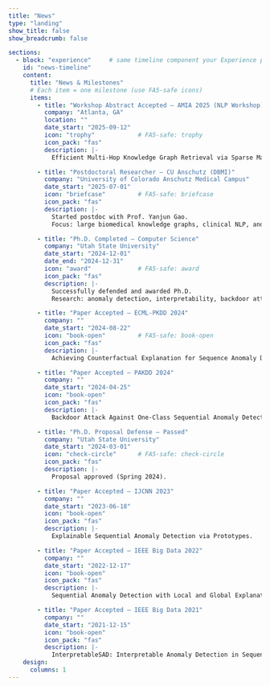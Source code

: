 ```yaml
---
title: "News"
type: "landing"
show_title: false
show_breadcrumb: false

sections:
  - block: "experience"     # same timeline component your Experience page uses
    id: "news-timeline"
    content:
      title: "News & Milestones"
      # Each item = one milestone (use FA5-safe icons)
      items:
        - title: "Workshop Abstract Accepted — AMIA 2025 (NLP Workshop)"
          company: "Atlanta, GA"
          location: ""
          date_start: "2025-09-12"
          icon: "trophy"            # FA5-safe: trophy
          icon_pack: "fas"
          description: |-
            Efficient Multi-Hop Knowledge Graph Retrieval via Sparse Matrix Decomposition for LLM-Enhanced Biomedical Reasoning.

        - title: "Postdoctoral Researcher — CU Anschutz (DBMI)"
          company: "University of Colorado Anschutz Medical Campus"
          date_start: "2025-07-01"
          icon: "briefcase"         # FA5-safe: briefcase
          icon_pack: "fas"
          description: |-
            Started postdoc with Prof. Yanjun Gao.
            Focus: large biomedical knowledge graphs, clinical NLP, and LLM reasoning.

        - title: "Ph.D. Completed — Computer Science"
          company: "Utah State University"
          date_start: "2024-12-01"
          date_end: "2024-12-31"
          icon: "award"             # FA5-safe: award
          icon_pack: "fas"
          description: |-
            Successfully defended and awarded Ph.D.
            Research: anomaly detection, interpretability, backdoor attacks.

        - title: "Paper Accepted — ECML-PKDD 2024"
          company: ""
          date_start: "2024-08-22"
          icon: "book-open"         # FA5-safe: book-open
          icon_pack: "fas"
          description: |-
            Achieving Counterfactual Explanation for Sequence Anomaly Detection.

        - title: "Paper Accepted — PAKDD 2024"
          company: ""
          date_start: "2024-04-25"
          icon: "book-open"
          icon_pack: "fas"
          description: |-
            Backdoor Attack Against One-Class Sequential Anomaly Detection Models.

        - title: "Ph.D. Proposal Defense — Passed"
          company: "Utah State University"
          date_start: "2024-03-01"
          icon: "check-circle"      # FA5-safe: check-circle
          icon_pack: "fas"
          description: |-
            Proposal approved (Spring 2024).

        - title: "Paper Accepted — IJCNN 2023"
          company: ""
          date_start: "2023-06-18"
          icon: "book-open"
          icon_pack: "fas"
          description: |-
            Explainable Sequential Anomaly Detection via Prototypes.

        - title: "Paper Accepted — IEEE Big Data 2022"
          company: ""
          date_start: "2022-12-17"
          icon: "book-open"
          icon_pack: "fas"
          description: |-
            Sequential Anomaly Detection with Local and Global Explanations.

        - title: "Paper Accepted — IEEE Big Data 2021"
          company: ""
          date_start: "2021-12-15"
          icon: "book-open"
          icon_pack: "fas"
          description: |-
            InterpretableSAD: Interpretable Anomaly Detection in Sequential Log Data.
    design:
      columns: 1
---
```

